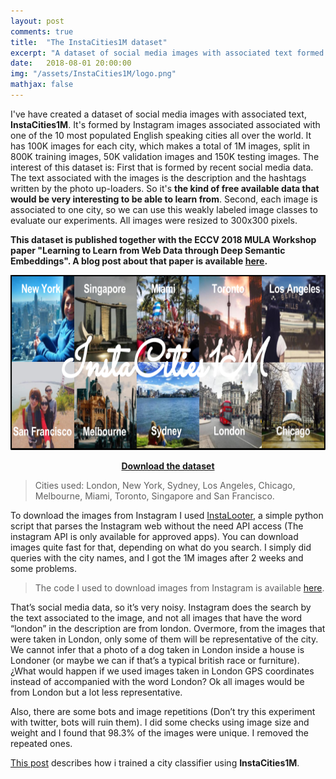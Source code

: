 ```yaml
---
layout: post
comments: true
title:  "The InstaCities1M dataset"
excerpt: "A dataset of social media images with associated text formed by Instagram images associated with one of the 10 most populated English speaking cities."
date:   2018-08-01 20:00:00
img: "/assets/InstaCities1M/logo.png"
mathjax: false
---
```


I've have created a dataset of social media images with associated text, **InstaCities1M**. It's formed by Instagram images associated associated with one of the 10 most populated English speaking cities all over the world. It has 100K images for each city, which makes a total of 1M images, split in 800K training images, 50K validation images and 150K testing images. The interest of this dataset is: First that is formed by recent social media data. The text associated with the images is the description and the hashtags written by the photo up-loaders. So it's **the kind of free available data that would be very interesting to be able to learn from**. Second, each image is associated to one city, so we can use this weakly labeled image classes to evaluate our experiments. All images were resized to 300x300 pixels.

**This dataset is published together with the ECCV 2018 MULA Workshop paper "Learning to Learn from Web Data through Deep Semantic Embeddings". A blog post about that paper is available [here](https://gombru.github.io/2018/08/01/learning_from_web_data/).** 

<div class="imgcap">
<img src="/assets/InstaCities1M/logo.png" height="280">
</div>

<p align="center">    
<b><a href="https://mega.nz/#!GRQkDSKD!kUN8JdZOHquqOwdMR4JHTsXBmWIRjnbFT70AWrQBaig">Download the dataset</a></b>
</p>

> Cities used: London, New York, Sydney, Los Angeles, Chicago, Melbourne, Miami, Toronto, Singapore and San Francisco.

To download the images from Instagram I used [InstaLooter](https://github.com/althonos/InstaLooter), a simple python script that parses the Instagram web without the need API access (The instagram API is only available for approved apps). You can download images quite fast for that, depending on what do you search. I simply did queries with the city names, and I got the 1M images after 2 weeks and some problems. 

> The code I used to download images from Instagram is available [here](https://github.com/gombru/SocialMediaWeakLabeling/tree/master/instagram).

That’s social media data, so it’s very noisy. Instagram does the search by the text associated to the image, and not all images that have the word “london” in the description are from london. Overmore, from the images that were taken in London, only some of them will be representative of the city. We cannot infer that a photo of a dog taken in London inside a house is Londoner (or maybe we can if that’s a typical british race or furniture). 
¿What would happen if we used images taken in London GPS coordinates instead of accompanied with the word London? Ok all images would be from London but a lot less representative.

Also, there are some bots and image repetitions (Don’t try this experiment with twitter, bots will ruin them). I did some checks using image size and weight and I found that 98.3% of the images were unique. I removed the repeated ones. 

[This post](https://gombru.github.io/2017/06/25/city_classifier/) describes how i trained a city classifier using **InstaCities1M**.

